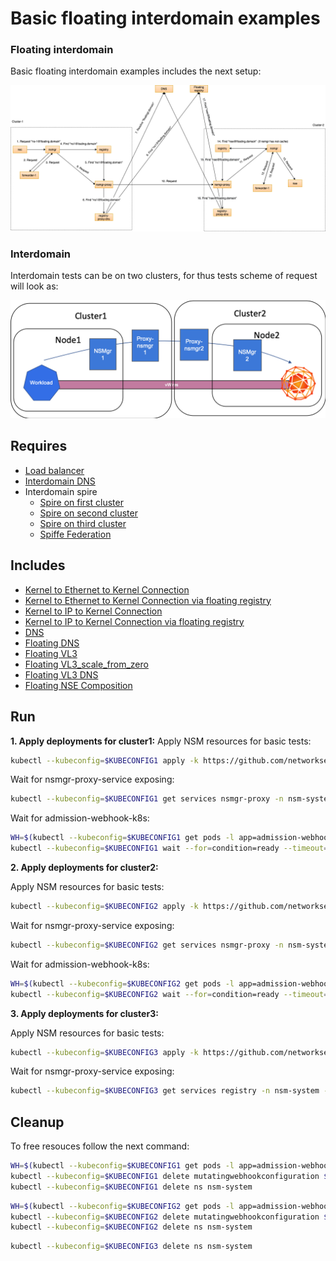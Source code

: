 # Basic floating interdomain examples

### Floating interdomain

Basic floating interdomain examples includes the next setup:

![NSM floating interdomain Scheme](./floating_interdomain_concept.png "NSM Basic floating interdomain Scheme")

### Interdomain
Interdomain tests can be on two clusters, for thus tests scheme of request will look as:

![NSM  interdomain Scheme](./interdomain_concept.png "NSM Basic floating interdomain Scheme")

## Requires

- [Load balancer](./loadbalancer)
- [Interdomain DNS](./dns)
- Interdomain spire
    - [Spire on first cluster](../spire/cluster1)
    - [Spire on second cluster](../spire/cluster2)
    - [Spire on third cluster](../spire/cluster3)
    - [Spiffe Federation](./spiffe_federation)

## Includes

- [Kernel to Ethernet to Kernel Connection](./usecases/interdomain_Kernel2Ethernet2Kernel)
- [Kernel to Ethernet to Kernel Connection via floating registry](./usecases/floating_Kernel2Ethernet2Kernel)
- [Kernel to IP to Kernel Connection](./usecases/interdomain_Kernel2IP2Kernel)
- [Kernel to IP to Kernel Connection via floating registry](./usecases/floating_Kernel2IP2Kernel)
- [DNS](./usecases/interdomain_dns)
- [Floating DNS](./usecases/floating_dns)
- [Floating VL3](./usecases/floating_vl3-basic)
- [Floating VL3_scale_from_zero](./usecases/floating_vl3-scale-from-zero)
- [Floating VL3 DNS](./usecases/floating_vl3-dns)
- [Floating NSE Composition](./usecases/floating_nse_composition)

## Run

**1. Apply deployments for cluster1:**
Apply NSM resources for basic tests:

```bash
kubectl --kubeconfig=$KUBECONFIG1 apply -k https://github.com/networkservicemesh/deployments-k8s/examples/multicluster/clusters-configuration/cluster1?ref=688694b180db2902160f60c5b58b2075e02c9c3e
```

Wait for nsmgr-proxy-service exposing:
```bash
kubectl --kubeconfig=$KUBECONFIG1 get services nsmgr-proxy -n nsm-system -o go-template='{{index (index (index (index .status "loadBalancer") "ingress") 0) "ip"}}'
```

Wait for admission-webhook-k8s:
```bash
WH=$(kubectl --kubeconfig=$KUBECONFIG1 get pods -l app=admission-webhook-k8s -n nsm-system --template '{{range .items}}{{.metadata.name}}{{"\n"}}{{end}}')
kubectl --kubeconfig=$KUBECONFIG1 wait --for=condition=ready --timeout=1m pod ${WH} -n nsm-system
```

**2. Apply deployments for cluster2:**

Apply NSM resources for basic tests:

```bash
kubectl --kubeconfig=$KUBECONFIG2 apply -k https://github.com/networkservicemesh/deployments-k8s/examples/multicluster/clusters-configuration/cluster2?ref=688694b180db2902160f60c5b58b2075e02c9c3e
```

Wait for nsmgr-proxy-service exposing:
```bash
kubectl --kubeconfig=$KUBECONFIG2 get services nsmgr-proxy -n nsm-system -o go-template='{{index (index (index (index .status "loadBalancer") "ingress") 0) "ip"}}'
```

Wait for admission-webhook-k8s:
```bash
WH=$(kubectl --kubeconfig=$KUBECONFIG2 get pods -l app=admission-webhook-k8s -n nsm-system --template '{{range .items}}{{.metadata.name}}{{"\n"}}{{end}}')
kubectl --kubeconfig=$KUBECONFIG2 wait --for=condition=ready --timeout=1m pod ${WH} -n nsm-system
```

**3. Apply deployments for cluster3:**

Apply NSM resources for basic tests:

```bash
kubectl --kubeconfig=$KUBECONFIG3 apply -k https://github.com/networkservicemesh/deployments-k8s/examples/multicluster/clusters-configuration/cluster3?ref=688694b180db2902160f60c5b58b2075e02c9c3e
```

Wait for nsmgr-proxy-service exposing:
```bash
kubectl --kubeconfig=$KUBECONFIG3 get services registry -n nsm-system -o go-template='{{index (index (index (index .status "loadBalancer") "ingress") 0) "ip"}}'
```

## Cleanup

To free resouces follow the next command:

```bash
WH=$(kubectl --kubeconfig=$KUBECONFIG1 get pods -l app=admission-webhook-k8s -n nsm-system --template '{{range .items}}{{.metadata.name}}{{"\n"}}{{end}}')
kubectl --kubeconfig=$KUBECONFIG1 delete mutatingwebhookconfiguration ${WH}
kubectl --kubeconfig=$KUBECONFIG1 delete ns nsm-system
```
```bash
WH=$(kubectl --kubeconfig=$KUBECONFIG2 get pods -l app=admission-webhook-k8s -n nsm-system --template '{{range .items}}{{.metadata.name}}{{"\n"}}{{end}}')
kubectl --kubeconfig=$KUBECONFIG2 delete mutatingwebhookconfiguration ${WH}
kubectl --kubeconfig=$KUBECONFIG2 delete ns nsm-system
```
```bash
kubectl --kubeconfig=$KUBECONFIG3 delete ns nsm-system
```
